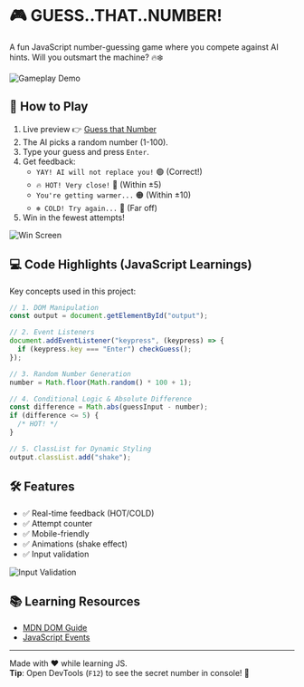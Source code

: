 # 🎮 GUESS..THAT..NUMBER!

A fun JavaScript number-guessing game where you compete against AI hints. Will you outsmart the machine? 🔥❄️

![Gameplay Demo](https://media.giphy.com/media/v1.Y2lkPTc5MGI3NjExcDk5dWU0d3V5b2VjZ3B4M2R6Y2V6bmJjZ3JmN2R6eHl2dGZ6eWZ6ZyZlcD12MV9pbnRlcm5hbF9naWZfYnlfaWQmY3Q9Zw/xT5LMHxhOfscxPfIfm/giphy.gif)

## 🚀 How to Play

1. Live preview 👉 [Guess that Number](https://tron-only.github.io/guessthatnumber/)
2. The AI picks a random number (1-100).
3. Type your guess and press `Enter`.
4. Get feedback:
   - `YAY! AI will not replace you!` 🟢 (Correct!)
   - `🔥 HOT! Very close!` 🔴 (Within ±5)
   - `You're getting warmer...` 🟠 (Within ±10)
   - `❄️ COLD! Try again...` 🔵 (Far off)
5. Win in the fewest attempts!

![Win Screen](https://media.giphy.com/media/3o7abKhOpu0NwenH3O/giphy.gif)

## 💻 Code Highlights (JavaScript Learnings)

Key concepts used in this project:

```javascript
// 1. DOM Manipulation
const output = document.getElementById("output");

// 2. Event Listeners
document.addEventListener("keypress", (keypress) => {
  if (keypress.key === "Enter") checkGuess();
});

// 3. Random Number Generation
number = Math.floor(Math.random() * 100 + 1);

// 4. Conditional Logic & Absolute Difference
const difference = Math.abs(guessInput - number);
if (difference <= 5) {
  /* HOT! */
}

// 5. ClassList for Dynamic Styling
output.classList.add("shake");
```

## 🛠️ Features

- ✅ Real-time feedback (HOT/COLD)
- ✅ Attempt counter
- ✅ Mobile-friendly
- ✅ Animations (shake effect)
- ✅ Input validation

![Input Validation](https://media.giphy.com/media/Ln2dAW9oycjgmTpjX9/giphy.gif)

## 📚 Learning Resources

- [MDN DOM Guide](https://developer.mozilla.org/en-US/docs/Web/API/Document_Object_Model/Introduction)
- [JavaScript Events](https://developer.mozilla.org/en-US/docs/Learn/JavaScript/Building_blocks/Events)

---

Made with ❤️ while learning JS.  
**Tip**: Open DevTools (`F12`) to see the secret number in console! 👀
